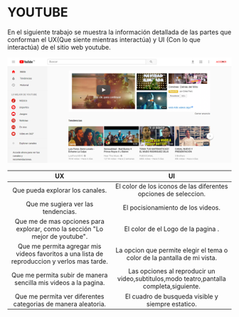 # **YOUTUBE**
En el siguiente trabajo se muestra la información detallada de las partes que conforman el UX(Que siente mientras interactúa) y UI (Con lo que interactúa) de el sitio web youtube.  

![Imagen Youtube](assets/image/youtube.png)  

| UX            | UI            |
|:-------------:|:-------------:|
| Que pueda explorar los canales.   | El color de los iconos de las diferentes opciones de seleccion.|
| Que me sugiera ver las tendencias.      | El pocisionamiento de los videos.     |
| Que me de mas opciones para explorar, como la sección "Lo mejor de youtube". | El color de el Logo de la pagina .      |
| Que me permita agregar mis videos favoritos a una lista de reproduccion y verlos mas tarde. | La opcion que permite elegir el tema o color de la pantalla de mi vista.     |
| Que me permita subir de manera sencilla mis videos a la pagina. | Las opciones al reproducir un video,subtitulos,modo teatro,pantalla completa,siguiente.     |
| Que me permita ver diferentes categorias de manera aleatoria. | El cuadro de busqueda visible y siempre estatico.     |
